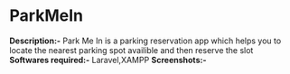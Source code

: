 # ParkMeIn
**Description:-**
Park Me In is a parking reservation app which helps you to locate the nearest parking spot availible and then reserve the slot
**Softwares required:-**
Laravel,XAMPP
**Screenshots:-**
